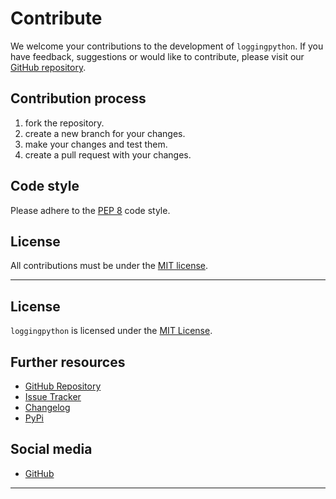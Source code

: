 # Contribute

We welcome your contributions to the development of `loggingpython`. If you have feedback, suggestions or would like to contribute, please visit our [GitHub repository](https://github.com/loggingpython-Community/loggingpython).

## Contribution process

1. fork the repository.
2. create a new branch for your changes.
3. make your changes and test them.
4. create a pull request with your changes.

## Code style
Please adhere to the [PEP 8](https://peps.python.org/pep-0008/) code style.

## License

All contributions must be under the [MIT license](https://opensource.org/licenses/MIT).

---

## License

`loggingpython` is licensed under the [MIT License](https://opensource.org/licenses/MIT).

## Further resources

- [GitHub Repository](https://github.com/loggingpython-Community/loggingpython)
- [Issue Tracker](https://github.com/loggingpython-Community/loggingpython/issues)
- [Changelog](https://github.com/loggingpython-Community/loggingpython/blob/main/CHANGELOG.md)
- [PyPi](https://pypi.org/project/loggingpython/)

## Social media

- [GitHub](https://github.com/loggingpython-Community)

---